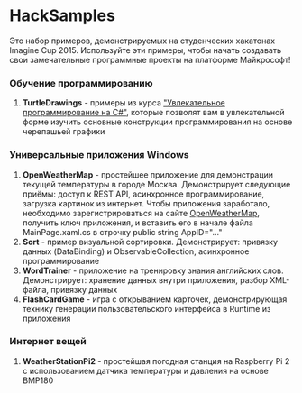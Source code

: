 # HackSamples
Это набор примеров, демонстрируемых на студенческих хакатонах Imagine Cup 2015. Используйте эти примеры, чтобы начать создавать свои замечательные программные проекты на платформе Майкрософт!

### Обучение программированию
1. **TurtleDrawings** - примеры из курса ["Увлекательное программирование на C#"](http://aka.ms/learncs), которые позволят вам в увлекательной форме изучить основные конструкции программирования на основе черепашьей графики

### Универсальные приложения Windows
1. **OpenWeatherMap** - простейшее приложение для демонстрации текущей температуры в городе Москва. Демонстрирует следующие приёмы: доступ к REST API, асинхронное программирование, загрузка картинок из интернет. Чтобы приложения заработало, необходимо зарегистрироваться на сайте [OpenWeatherMap](http://OpenWeatherMap.org), получить ключ приложения, и вставить его в начале файла MainPage.xaml.cs в строчку public string AppID="..."
2. **Sort** - пример визуальной сортировки. Демонстрирует: привязку данных (DataBinding) и ObservableCollection<T>, асинхронное программирование
3. **WordTrainer** - приложение на тренировку знания английских слов. Демонстрирует: хранение данных внутри приложения, разбор XML-файла, привязку данных
4. **FlashCardGame** - игра с открыванием карточек, демонстрирующая технику генерации пользовательского интерфейса в Runtime из приложения

### Интернет вещей
1. **WeatherStationPi2** - простейшая погодная станция на Raspberry Pi 2 с использованием датчика температуры и давления на основе BMP180